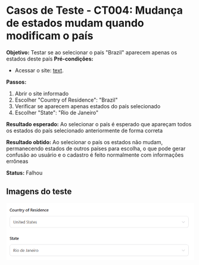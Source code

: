 # Casos de Teste - CT004: Mudança de estados mudam quando modificam o país

**Objetivo:** Testar se ao selecionar o país "Brazil" aparecem apenas os estados deste país
**Pré-condições:**
- Acessar o site: [text](https://qa-training.sbx.devsquad.app/).

**Passos:**
1. Abrir o site informado
2. Escolher "Country of Residence": "Brazil"
3. Verificar se aparecem apenas estados do país selecionado
4. Escolher "State": "Rio de Janeiro"

**Resultado esperado:** Ao selecionar o país é esperado que apareçam todos os estados do país selecionado anteriormente de forma correta

**Resultado obtido:** Ao selecionar o país os estados não mudam, permanecendo estados de outros países para escolha, o que pode gerar confusão ao usuário e o cadastro é feito normalmente com informações errôneas

**Status:** Falhou

## Imagens do teste
![CT](../Imagens/erro-estado.png)
